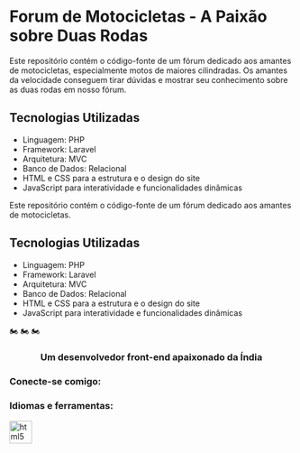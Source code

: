 # Forum de Motocicletas - A Paixão sobre Duas Rodas

Este repositório contém o código-fonte de um fórum dedicado aos amantes de motocicletas, especialmente motos de maiores cilindradas. Os amantes da velocidade conseguem tirar dúvidas e mostrar seu conhecimento sobre as duas rodas em nosso fórum.

## Tecnologias Utilizadas
- Linguagem: PHP
- Framework: Laravel
- Arquitetura: MVC
- Banco de Dados: Relacional
- HTML e CSS para a estrutura e o design do site
- JavaScript para interatividade e funcionalidades dinâmicas


Este repositório contém o código-fonte de um fórum dedicado aos amantes de motocicletas.

## Tecnologias Utilizadas
- Linguagem: PHP
- Framework: Laravel
- Arquitetura: MVC
- Banco de Dados: Relacional
- HTML e CSS para a estrutura e o design do site
- JavaScript para interatividade e funcionalidades dinâmicas 

🏍️         🏍️             🏍️
<h3 align="center">Um desenvolvedor front-end apaixonado da Índia</h3>

<h3 align="left">Conecte-se comigo:</h3>
<p align="left">
</p>

<h3 align= "left">Idiomas e ferramentas:</h3>
<p align="left"> <img src="https://raw.githubusercontent.com/devicons/devicon /master/icons/html5/html5-original-wordmark.svg" alt="html5" width="40" height="40"/> 

